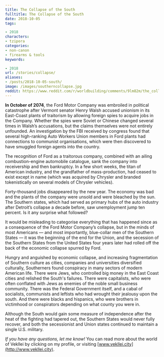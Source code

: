 ```yaml
---
title: The Collapse of the South
fulltitle: The Collapse of the South
date: 2018-10-05
tags:

- 2018
characters:
- tzipora
categories:
- non-canon
- firearms & tools
keywords:

- 2018
url: /stories/collapse/
aliases:
- /posts/2018-10-05-south/
image: /images/southerncollapse.jpg
reddit: https://www.reddit.com/r/worldbuilding/comments/9lm82m/the_collapse_of_the_south/
---
```

**In October of 2074**, the Ford Motor Company was embroiled in political catastrophe after Vermont senator Henry Walsh accused unionism in its East-Coast plants of traitorism by allowing foreign spies to acquire jobs in the Company. Whether the spies were Soviet or Chinese changed several times in Walsh’s accusations, but the claims themselves were not entirely unfounded. An investigation by the FBI received by congress found that several high-ranking Auto Workers Union members in Ford plants had connections to communist organisations, which were then discovered to have smuggled foreign agents into the country.

The recognition of Ford as a traitorous company, combined with an ailing combustion-engine automobile catalogue, sank the company into receivership and then bankruptcy. In a few short weeks, the titan of American industry, and the grandfather of mass-production, had ceased to exist except in name (which was acquired by Chrysler and branded tokenistically on several models of Chrysler vehicles).

Forty-thousand jobs disappeared by the new year. The economy was bad and the plants of the company were unsold and were bleached by the sun. The Southern states, which had served as primary hubs of the auto industry after Detroit’s collapse a decade before, saw unemployment jump ten percent. Is it any surprise what followed?

It would be misleading to categorise everything that has happened since as a consequence of the Ford Motor Company’s collapse, but in the minds of most Americans  —  and most importantly, blue-collar men of the Southern States  —  it was the beginning of the end for the Union, and the secession of the Southern States from the United States four years later had rolled off the back of the economic collapse spurred by Ford.

Hungry and anguished by economic collapse, and increasing fragmentation of Southern culture as cities, companies and universities diversified culturally, Southerners found conspiracy in many sectors of modern American life. There were Jews, who controlled big money in the East Coast cities and relished the South's failures. There were capitalists, who were often conflated with Jews as enemies of the noble small business community. There was the Federal Government itself, and a cabal of socialists, communists and leftists who had wrought their jealousy upon the south. And there were blacks and hispanics, who were brothers in victimhood or conspirators depending on what county you were in.

Although the South would gain some measure of independence after the heat of the fighting had tapered out, the Southern States would never fully recover, and both the secessionist and Union states continued to maintain a single U.S. military.

*If you have any questions, let me know!* You can read more about the world of Vekllei by clicking on my profile, or visiting [www.vekllei.city](http://www.vekllei.city).
